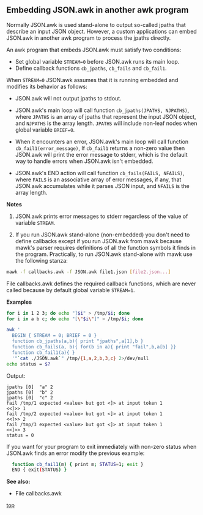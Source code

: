 <a name="0"></a>
## Embedding JSON.awk in another awk program

Normally JSON.awk is used stand-alone to output so-called jpaths that describe
an input JSON object.  However, a custom applications can embed JSON.awk in
another awk program to process the jpaths directly.

An awk program that embeds JSON.awk must satisfy two conditions:
* Set global variable `STREAM=0` before JSON.awk runs its main loop.
* Define callback functions `cb_jpaths`, `cb_fails` and `cb_fail1`.

When `STREAM=0` JSON.awk assumes that it is running embedded and modifies
its behavior as follows:

* JSON.awk will not output jpaths to stdout.

* JSON.awk's main loop will call function `cb_jpaths(JPATHS, NJPATHS)`, where
  `JPATHS` is an array of jpaths that represent the input JSON object, and
  `NJPATHS` is the array length. `JPATHS` will include non-leaf nodes when
  global variable `BRIEF=0`.

* When it encounters an error, JSON.awk's main loop will call function
  `cb_fail1(error_message)`, If `cb_fail1` returns a non-zero value then
  JSON.awk will print the error message to stderr, which is the default way
  to handle errors when JSON.awk isn't embedded.

* JSON.awk's END action will call function `cb_fails(FAILS, NFAILS)`, where
  `FAILS` is an associative array of error messages, if any, that JSON.awk
  accumulates while it parses JSON input, and `NFAILS` is the array length.

<a name="notes"></a>
**Notes**

1. JSON.awk prints error messages to stderr regardless of the value of variable
   `STREAM`.

2. If you run JSON.awk stand-alone (non-embedded) you don't need to define
   callbacks except if you run JSON.awk from mawk because mawk's parser
   requires definitions of all the function symbols it finds in the program.
   Practically, to run JSON.awk stand-alone with mawk use the following stanza:

```sh
mawk -f callbacks.awk -f JSON.awk file1.json [file2.json...]
```

File callbacks.awk defines the required callback functions, which are never
called because by default global variable `STREAM=1`.

<a name="examples"></a>
**Examples**

```sh
for i in 1 2 3; do echo "]$i" > /tmp/$i; done
for i in a b c; do echo "[\"$i\"]" > /tmp/$i; done

awk '
  BEGIN { STREAM = 0; BRIEF = 0 }
  function cb_jpaths(a,b){ print "jpaths",a[1],b }
  function cb_fails(a, b){ for(b in a){ print "fail",b,a[b] }}
  function cb_fail1(a){ }
  '"`cat ./JSON.awk`" /tmp/{1,a,2,b,3,c} 2>/dev/null
echo status = $?
```

Output:

```
jpaths [0]	"a" 2
jpaths [0]	"b" 2
jpaths [0]	"c" 2
fail /tmp/1 expected <value> but got <]> at input token 1
<<]>> 1  
fail /tmp/2 expected <value> but got <]> at input token 1
<<]>> 2  
fail /tmp/3 expected <value> but got <]> at input token 1
<<]>> 3  
status = 0
```

If you want for your program to exit immediately with non-zero status when
JSON.awk finds an error modify the previous example:

```sh
  function cb_fail1(m) { print m; STATUS=1; exit }
  END { exit(STATUS) }
```


**See also:**

* File callbacks.awk

[top](#0)

